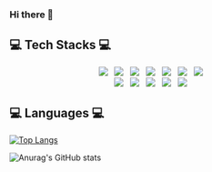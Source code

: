 ### Hi there 👋




## 💻 Tech Stacks 💻
<p align="center">
<img src="https://img.shields.io/badge/HTML5-E34F26?style=flat-square&logo=HTML5&logoColor=white"/></a> &nbsp
<img src="https://img.shields.io/badge/JavaScript-F7DF1E?style=flat-square&logo=JavaScript&logoColor=white"/></a> &nbsp
<img src="https://img.shields.io/badge/Python-47A248?style=flat-square&logo=Python&logoColor=white"/></a> &nbsp 
<img src="https://img.shields.io/badge/MySQL-4479A1?style=flat-square&logo=MySQL&logoColor=white"/></a> &nbsp 
<img src="https://img.shields.io/badge/C-00599C?style=flat-square&logo=C%2B%2B&logoColor=white"/></a> &nbsp 
<img src="https://img.shields.io/badge/Java-4479A1?style=flat-square&logo=Java&logoColor=white"/></a> &nbsp 
<img src="https://img.shields.io/badge/Linux-00599C?style=flat-square&logo=Linux&logoColor=white"/></a> &nbsp <br>
<img src="https://img.shields.io/badge/CSS-4479A1?style=flat-square&logo=CSS&logoColor=white"/></a> &nbsp
<img src="https://img.shields.io/badge/Git-4479A1?style=flat-square&logo=Git&logoColor=white"/></a> &nbsp
<img src="https://img.shields.io/badge/GitHub-161616?style=flat-square&logo=GitHub&logoColor=white"/></a> &nbsp
<img src="https://img.shields.io/badge/JSP-4479A1?style=flat-square&logo=JSP&logoColor=white"/></a> &nbsp
<img src="https://img.shields.io/badge/XML-4479A1?style=flat-square&logo=XML&logoColor=white"/></a> &nbsp</p>

## 💻 Languages 💻
[![Top Langs](https://github-readme-stats.vercel.app/api/top-langs/?username=Bellona-choi&layout=compact)](https://github.com/anuraghazra/github-readme-stats)
<br/>




![Anurag's GitHub stats](https://github-readme-stats.vercel.app/api?username=Bellona-choi&show_icons=true&theme=radical)

<br/>
<!-- <img src="https://img.shields.io/badge/Android-3DDC84?style=flat-square&logo=Android&logoColor=blue"/></a> &nbsp -->





<!--
**Bellona-choi/Bellona-choi** is a ✨ _special_ ✨ repository because its `README.md` (this file) appears on your GitHub profile.

Here are some ideas to get you started:

- 🔭 I’m currently working on ...
- 🌱 I’m currently learning ...
- 👯 I’m looking to collaborate on ...
- 🤔 I’m looking for help with ...
- 💬 Ask me about ...
- 📫 How to reach me: ...
- 😄 Pronouns: ...
- ⚡ Fun fact: ...
-->

